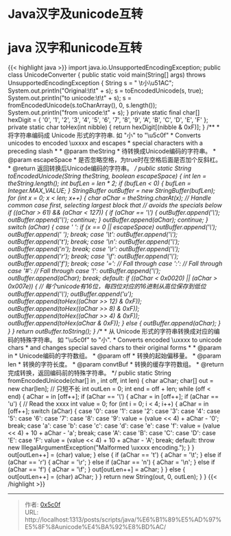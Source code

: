 # Java汉字及unicode互转


# java 汉字和unicode互转 
{{&lt; highlight java &gt;}}
import java.io.UnsupportedEncodingException;
public class UnicodeConverter {
    public static void main(String[] args) throws UnsupportedEncodingException {
        String s = &#34; \t小\u51AC&#34;;
        System.out.println(&#34;Original:\t\t&#34; &#43; s);
        s = toEncodedUnicode(s, true);
        System.out.println(&#34;to unicode:\t\t&#34; &#43; s);
        s = fromEncodedUnicode(s.toCharArray(), 0, s.length());
        System.out.println(&#34;from unicode:\t&#34; &#43; s);
    }
    private static final char[] hexDigit = {
        &#39;0&#39;,
        &#39;1&#39;,
        &#39;2&#39;,
        &#39;3&#39;,
        &#39;4&#39;,
        &#39;5&#39;,
        &#39;6&#39;,
        &#39;7&#39;,
        &#39;8&#39;,
        &#39;9&#39;,
        &#39;A&#39;,
        &#39;B&#39;,
        &#39;C&#39;,
        &#39;D&#39;,
        &#39;E&#39;,
        &#39;F&#39;
    };
    private static char toHex(int nibble) {
        return hexDigit[(nibble &amp; 0xF)];
    }
    /**
     * 将字符串编码成 Unicode 形式的字符串. 如 &#34;小&#34; to &#34;\u5c0f&#34;
     * Converts unicodes to encoded \\uxxxx and escapes
     * special characters with a preceding slash
     * 
     * @param theString
     *        待转换成Unicode编码的字符串。
     * @param escapeSpace
     *        是否忽略空格，为true时在空格后面是否加个反斜杠。
     * @return 返回转换后Unicode编码的字符串。
     */
    public static String toEncodedUnicode(String theString, boolean escapeSpace) {
        int len = theString.length();
        int bufLen = len * 2;
        if (bufLen &lt; 0) {
            bufLen = Integer.MAX_VALUE;
        }
        StringBuffer outBuffer = new StringBuffer(bufLen);
        for (int x = 0; x &lt; len; x&#43;&#43;) {
            char aChar = theString.charAt(x);
            // Handle common case first, selecting largest block that
            // avoids the specials below
            if ((aChar &gt; 61) &amp;&amp; (aChar &lt; 127)) {
                if (aChar == &#39;\\&#39;) {
                    outBuffer.append(&#39;\\&#39;);
                    outBuffer.append(&#39;\\&#39;);
                    continue;
                }
                outBuffer.append(aChar);
                continue;
            }
            switch (aChar) {
                case &#39; &#39;:
                    if (x == 0 || escapeSpace) outBuffer.append(&#39;\\&#39;);
                    outBuffer.append(&#39; &#39;);
                    break;
                case &#39;\t&#39;:
                    outBuffer.append(&#39;\\&#39;);
                    outBuffer.append(&#39;t&#39;);
                    break;
                case &#39;\n&#39;:
                    outBuffer.append(&#39;\\&#39;);
                    outBuffer.append(&#39;n&#39;);
                    break;
                case &#39;\r&#39;:
                    outBuffer.append(&#39;\\&#39;);
                    outBuffer.append(&#39;r&#39;);
                    break;
                case &#39;\f&#39;:
                    outBuffer.append(&#39;\\&#39;);
                    outBuffer.append(&#39;f&#39;);
                    break;
                case &#39;=&#39;: // Fall through
                case &#39;:&#39;: // Fall through
                case &#39;#&#39;: // Fall through
                case &#39;!&#39;:
                    outBuffer.append(&#39;\\&#39;);
                    outBuffer.append(aChar);
                    break;
                default:
                    if ((aChar &lt; 0x0020) || (aChar &gt; 0x007e)) {
                        // 每个unicode有16位，每四位对应的16进制从高位保存到低位
                        outBuffer.append(&#39;\\&#39;);
                        outBuffer.append(&#39;u&#39;);
                        outBuffer.append(toHex((aChar &gt;&gt; 12) &amp; 0xF));
                        outBuffer.append(toHex((aChar &gt;&gt; 8) &amp; 0xF));
                        outBuffer.append(toHex((aChar &gt;&gt; 4) &amp; 0xF));
                        outBuffer.append(toHex(aChar &amp; 0xF));
                    } else {
                        outBuffer.append(aChar);
                    }
            }
        }
        return outBuffer.toString();
    }
    /**
     * 从 Unicode 形式的字符串转换成对应的编码的特殊字符串。 如 &#34;\u5c0f&#34; to &#34;小&#34;.
     * Converts encoded \\uxxxx to unicode chars
     * and changes special saved chars to their original forms
     * 
     * @param in
     *        Unicode编码的字符数组。
     * @param off
     *        转换的起始偏移量。
     * @param len
     *        转换的字符长度。
     * @param convtBuf
     *        转换的缓存字符数组。
     * @return 完成转换，返回编码前的特殊字符串。
     */
    public static String fromEncodedUnicode(char[] in , int off, int len) {
        char aChar;
        char[] out = new char[len]; // 只短不长
        int outLen = 0;
        int end = off &#43; len;
        while (off &lt; end) {
            aChar = in [off&#43;&#43;];
            if (aChar == &#39;\\&#39;) {
                aChar = in [off&#43;&#43;];
                if (aChar == &#39;u&#39;) {
                    // Read the xxxx
                    int value = 0;
                    for (int i = 0; i &lt; 4; i&#43;&#43;) {
                        aChar = in [off&#43;&#43;];
                        switch (aChar) {
                            case &#39;0&#39;:
                            case &#39;1&#39;:
                            case &#39;2&#39;:
                            case &#39;3&#39;:
                            case &#39;4&#39;:
                            case &#39;5&#39;:
                            case &#39;6&#39;:
                            case &#39;7&#39;:
                            case &#39;8&#39;:
                            case &#39;9&#39;:
                                value = (value &lt;&lt; 4) &#43; aChar - &#39;0&#39;;
                                break;
                            case &#39;a&#39;:
                            case &#39;b&#39;:
                            case &#39;c&#39;:
                            case &#39;d&#39;:
                            case &#39;e&#39;:
                            case &#39;f&#39;:
                                value = (value &lt;&lt; 4) &#43; 10 &#43; aChar - &#39;a&#39;;
                                break;
                            case &#39;A&#39;:
                            case &#39;B&#39;:
                            case &#39;C&#39;:
                            case &#39;D&#39;:
                            case &#39;E&#39;:
                            case &#39;F&#39;:
                                value = (value &lt;&lt; 4) &#43; 10 &#43; aChar - &#39;A&#39;;
                                break;
                            default:
                                throw new IllegalArgumentException(&#34;Malformed \\uxxxx encoding.&#34;);
                        }
                    }
                    out[outLen&#43;&#43;] = (char) value;
                } else {
                    if (aChar == &#39;t&#39;) {
                        aChar = &#39;\t&#39;;
                    } else if (aChar == &#39;r&#39;) {
                        aChar = &#39;\r&#39;;
                    } else if (aChar == &#39;n&#39;) {
                        aChar = &#39;\n&#39;;
                    } else if (aChar == &#39;f&#39;) {
                        aChar = &#39;\f&#39;;
                    }
                    out[outLen&#43;&#43;] = aChar;
                }
            } else {
                out[outLen&#43;&#43;] = (char) aChar;
            }
        }
        return new String(out, 0, outLen);
    }
}
{{&lt; /highlight &gt;}} 


---

> 作者: [0x5c0f](https://blog.0x5c0f.cc)  
> URL: http://localhost:1313/posts/scripts/java/%E6%B1%89%E5%AD%97%E5%8F%8Aunicode%E4%BA%92%E8%BD%AC/  

